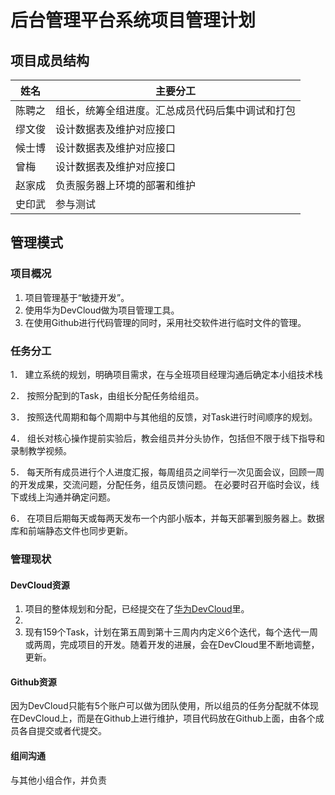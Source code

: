 # 后台管理平台系统项目管理计划

 

## 项目成员结构

| **姓名** | **主要分工**                                      |
| -------- | ------------------------------------------------ |
| 陈聘之   | 组长，统筹全组进度。汇总成员代码后集中调试和打包 |
| 缪文俊   | 设计数据表及维护对应接口                         |
| 候士博   | 设计数据表及维护对应接口                         |
| 曾梅     | 设计数据表及维护对应接口                         |
| 赵家成   | 负责服务器上环境的部署和维护                     |
| 史印武   | 参与测试                                         |

 

## 管理模式

### 项目概况

1. 项目管理基于“敏捷开发”。
2. 使用华为DevCloud做为项目管理工具。
3. 在使用Github进行代码管理的同时，采用社交软件进行临时文件的管理。

### 任务分工

1． 建立系统的规划，明确项目需求，在与全班项目经理沟通后确定本小组技术栈

2． 按照分配到的Task，由组长分配任务给组员。

3． 按照迭代周期和每个周期中与其他组的反馈，对Task进行时间顺序的规划。

4． 组长对核心操作提前实验后，教会组员并分头协作，包括但不限于线下指导和录制教学视频。

5． 每天所有成员进行个人进度汇报，每周组员之间举行一次见面会议，回顾一周的开发成果，交流问题，分配任务，组员反馈问题。 在必要时召开临时会议，线下或线上沟通并确定问题。

6． 在项目后期每天或每两天发布一个内部小版本，并每天部署到服务器上。数据库和前端静态文件也同步更新。


### 管理现状

#### DevCloud资源

1. 项目的整体规划和分配，已经提交在了[华为DevCloud](https://devcloud.cn-north-4.huaweicloud.com/scrum/cf91aa771bc1407897c36f67de5b7f25/workitem)里。
2. 
3. 现有159个Task，计划在第五周到第十三周内内定义6个迭代，每个迭代一周或两周，完成项目的开发。随着开发的进展，会在DevCloud里不断地调整，更新。

#### Github资源

因为DevCloud只能有5个账户可以做为团队使用，所以组员的任务分配就不体现在DevCloud上，而是在Github上进行维护，项目代码放在Github上面，由各个成员各自提交或者代提交。

#### 组间沟通

与其他小组合作，并负责
